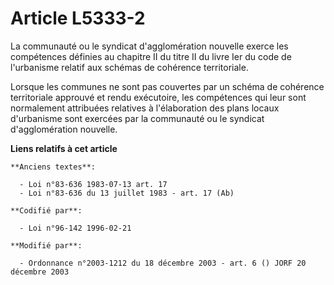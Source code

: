 # Article L5333-2

La communauté ou le syndicat d'agglomération nouvelle exerce les compétences définies au chapitre II du titre II du livre Ier
du code de l'urbanisme relatif aux schémas de cohérence territoriale.

Lorsque les communes ne sont pas couvertes par un schéma de cohérence territoriale approuvé et rendu exécutoire, les
compétences qui leur sont normalement attribuées relatives à l'élaboration des plans locaux d'urbanisme sont exercées par la
communauté ou le syndicat d'agglomération nouvelle.

**Liens relatifs à cet article**

	**Anciens textes**:

	  - Loi n°83-636 1983-07-13 art. 17
	  - Loi n°83-636 du 13 juillet 1983 - art. 17 (Ab)

	**Codifié par**:

	  - Loi n°96-142 1996-02-21

	**Modifié par**:

	  - Ordonnance n°2003-1212 du 18 décembre 2003 - art. 6 () JORF 20 décembre 2003
